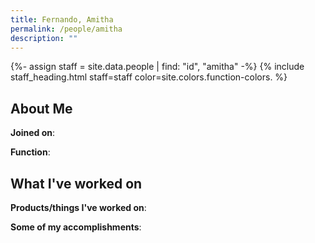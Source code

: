 ```yaml
---
title: Fernando, Amitha
permalink: /people/amitha
description: ""
---
```


{%- assign staff = site.data.people | find: "id", "amitha" -%}
{% include staff_heading.html staff=staff color=site.colors.function-colors. %}

## About Me

**Joined on**: 

**Function**: 

## What I've worked on

**Products/things I've worked on**:


**Some of my accomplishments**:

